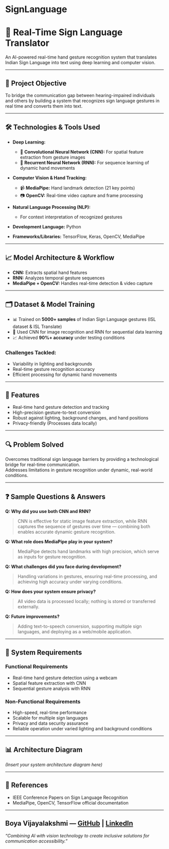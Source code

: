 # SignLanguage
# 🤟 Real-Time Sign Language Translator  

An AI-powered real-time hand gesture recognition system that translates Indian Sign Language into text using deep learning and computer vision.

---

## 🎯 Project Objective  

To bridge the communication gap between hearing-impaired individuals and others by building a system that recognizes sign language gestures in real time and converts them into text.

---

## 🛠️ Technologies & Tools Used  

- **Deep Learning:**  
  - 🧩 **Convolutional Neural Network (CNN):** For spatial feature extraction from gesture images  
  - 🧩 **Recurrent Neural Network (RNN):** For sequence learning of dynamic hand movements  

- **Computer Vision & Hand Tracking:**  
  - 📹 **MediaPipe:** Hand landmark detection (21 key points)  
  - 📷 **OpenCV:** Real-time video capture and frame processing  

- **Natural Language Processing (NLP):**  
  - For context interpretation of recognized gestures  

- **Development Language:** Python  

- **Frameworks/Libraries:** TensorFlow, Keras, OpenCV, MediaPipe  

---

## 📈 Model Architecture & Workflow  

- **CNN:** Extracts spatial hand features  
- **RNN:** Analyzes temporal gesture sequences  
- **MediaPipe + OpenCV:** Handles real-time detection & video capture  

---

## 🗂️ Dataset & Model Training  

- 📊 Trained on **5000+ samples** of Indian Sign Language gestures (ISL dataset & ISL Translate)  
- 🧠 Used CNN for image recognition and RNN for sequential data learning  
- 📈 Achieved **90%+ accuracy** under testing conditions  

### Challenges Tackled:
- Variability in lighting and backgrounds  
- Real-time gesture recognition accuracy  
- Efficient processing for dynamic hand movements  

---

## 🚀 Features  

- Real-time hand gesture detection and tracking  
- High-precision gesture-to-text conversion  
- Robust against lighting, background changes, and hand positions  
- Privacy-friendly (Processes data locally)  

---

## 🔍 Problem Solved  

Overcomes traditional sign language barriers by providing a technological bridge for real-time communication.  
Addresses limitations in gesture recognition under dynamic, real-world conditions.  

---

## ❓ Sample Questions & Answers  

**Q: Why did you use both CNN and RNN?**  
> CNN is effective for static image feature extraction, while RNN captures the sequence of gestures over time — combining both enables accurate dynamic gesture recognition.

**Q: What role does MediaPipe play in your system?**  
> MediaPipe detects hand landmarks with high precision, which serve as inputs for gesture recognition.

**Q: What challenges did you face during development?**  
> Handling variations in gestures, ensuring real-time processing, and achieving high accuracy under varying conditions.

**Q: How does your system ensure privacy?**  
> All video data is processed locally; nothing is stored or transferred externally.

**Q: Future improvements?**  
> Adding text-to-speech conversion, supporting multiple sign languages, and deploying as a web/mobile application.

---

## 📝 System Requirements  

### Functional Requirements  
- Real-time hand gesture detection using a webcam  
- Spatial feature extraction with CNN  
- Sequential gesture analysis with RNN  

### Non-Functional Requirements  
- High-speed, real-time performance  
- Scalable for multiple sign languages  
- Privacy and data security assurance  
- Reliable operation under varied lighting and background conditions  

---

## 📊 Architecture Diagram  

*(Insert your system architecture diagram here)*  

---

## 📄 References  

- IEEE Conference Papers on Sign Language Recognition  
- MediaPipe, OpenCV, TensorFlow official documentation  

---

**Boya Vijayalakshmi** — [GitHub](https://github.com/Vijayalakshmiboya) | [LinkedIn](https://www.linkedin.com/in/vijayalakshmi-boya)  
---

*“Combining AI with vision technology to create inclusive solutions for communication accessibility.”*  

